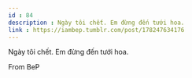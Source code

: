 ```yaml
---
id : 84
description : Ngày tôi chết. Em đừng đến tưới hoa.
link : https://iambep.tumblr.com/post/178247634176
---
```


Ngày tôi chết. Em đừng đến tưới hoa.

From BeP